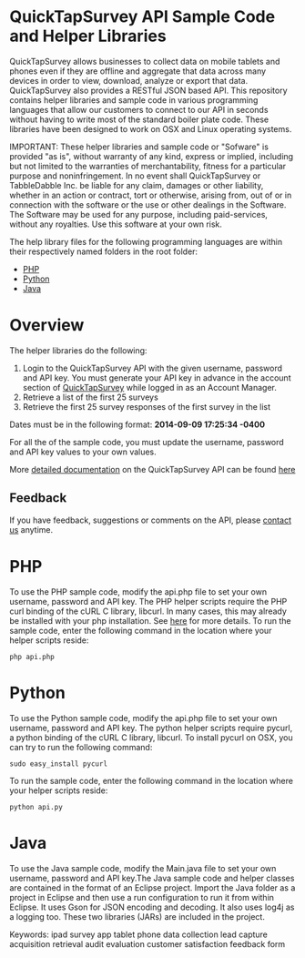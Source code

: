 # QuickTapSurvey API Sample Code and Helper Libraries
 QuickTapSurvey allows businesses to collect data on mobile tablets and phones even if they are offline and aggregate that data across
 many devices in order to view, download, analyze or export that data. QuickTapSurvey also provides a RESTful JSON based API. 
 This repository contains helper libraries and sample code in various programming languages that allow our customers to connect to our API in seconds 
 without having to write most of the standard boiler plate code. These libraries have been designed to work on OSX and Linux operating systems.
 
 IMPORTANT: These helper libraries and sample code or "Sofware" is provided "as is", without warranty of any kind, express or implied,
 including but not limited to the warranties of merchantability, fitness for a particular purpose and noninfringement.
 In no event shall QuickTapSurvey or TabbleDabble Inc. be liable for any claim, damages or other liability, whether in
 an action or contract, tort or otherwise, arising from, out of or in connection with the software or the use or other 
 dealings in the Software. The Software may be used for any purpose, including paid-services, without any royalties. Use this software at your own risk.
 
The help library files for the following programming languages are within their respectively named folders in the root folder:
- [PHP](https://github.com/QuickTapSurvey/api-samples/tree/master/PHP)
- [Python](https://github.com/QuickTapSurvey/api-samples/tree/master/Python)
- [Java](https://github.com/QuickTapSurvey/api-samples/tree/master/Java)

# Overview
The helper libraries do the following:
1. Login to the QuickTapSurvey API with the given username, password and API key. You must generate your API key in 
advance in the account section of [QuickTapSurvey](https://www.quicktapsurvey.com/admin/account) while logged in as an Account Manager.
2. Retrieve a list of the first 25 surveys
3. Retrieve the first 25 survey responses of the first survey in the list

Dates must be in the following format: **2014-09-09 17:25:34 -0400**

For all the of the sample code, you must update the username, password and API key values to your own values.

More [detailed documentation](http://support.quicktapsurvey.com/support/solutions/159751) on the QuickTapSurvey API can be found [here](http://support.quicktapsurvey.com/support/solutions/159751)

## Feedback
If you have feedback, suggestions or comments on the API, please [contact us](mailto:support@quicktapsurvey.com) anytime.

# PHP
To use the PHP sample code, modify the api.php file to set your own username, password and API key. The PHP helper scripts require the PHP curl binding of the cURL C library, libcurl.
In many cases, this may already be installed with your php installation.
See [here](http://php.net/manual/en/book.curl.php) for more details. 
To run the sample code, enter the following command in the location where your helper scripts reside:
```
php api.php
```

# Python
To use the Python sample code, modify the api.php file to set your own username, password and API key. The python helper scripts require pycurl, a python binding of the cURL C library, libcurl.
To install pycurl on OSX, you can try to run the following command:
```
sudo easy_install pycurl
```
To run the sample code, enter the following command in the location where your helper scripts reside:
```
python api.py
```
# Java
To use the Java sample code, modify the Main.java file to set your own username, password and API key.The Java sample code and helper classes are contained in the format of an Eclipse project. Import the Java folder as a project in Eclipse and then use a run configuration to run it from within Eclipse. It uses Gson for JSON encoding and decoding. It also uses log4j as a logging too. These two libraries (JARs) are included in the project.

Keywords: ipad survey app tablet phone data collection lead capture acquisition retrieval audit evaluation customer satisfaction feedback form
